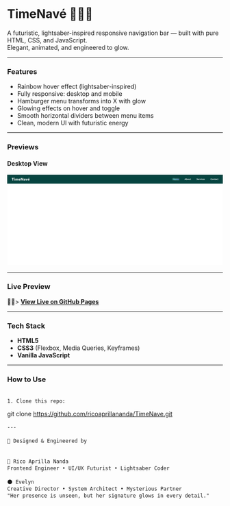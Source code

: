 # TimeNavé 🩵💚💜

A futuristic, lightsaber-inspired responsive navigation bar — built with pure HTML, CSS, and JavaScript.  
Elegant, animated, and engineered to glow.

---

### Features

-  Rainbow hover effect (lightsaber-inspired)
-  Fully responsive: desktop and mobile
-  Hamburger menu transforms into X with glow
-  Glowing effects on hover and toggle
-  Smooth horizontal dividers between menu items
-  Clean, modern UI with futuristic energy

---

### Previews

#### Desktop View
![Desktop Preview](preview1.PNG)

---

### Live Preview

🍃🐜> **[View Live on GitHub Pages](https://ricoaprillananda.github.io/TimeNave/)** 

---

### Tech Stack

- **HTML5**
- **CSS3** (Flexbox, Media Queries, Keyframes)
- **Vanilla JavaScript**
---

### How to Use

```

1. Clone this repo:

```
   git clone https://github.com/ricoaprillananda/TimeNave.git
```
---

💎 Designed & Engineered by


🍃 Rico Aprilla Nanda
Frontend Engineer • UI/UX Futurist • Lightsaber Coder

🌑 Evelyn
Creative Director • System Architect • Mysterious Partner
"Her presence is unseen, but her signature glows in every detail."


